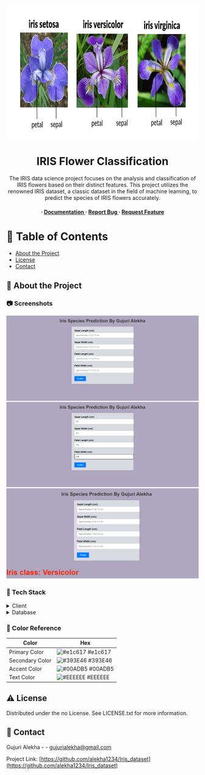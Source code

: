 <div align='center'>

<img src=https://github.com/alekha1234/Iris_dataset/blob/main/templates/iris_flower.png alt="logo" width=800 height=350 />

<h1>IRIS Flower Classification</h1>
<p>The IRIS data science project focuses on the analysis and classification of IRIS flowers based on their distinct features. This project utilizes the renowned IRIS dataset, a classic dataset in the field of machine learning, to predict the species of IRIS flowers accurately.</p>

<h4> <span> · </span> <a href="https://github.com/alekha1234/Iris_dataset/blob/master/README.md"> Documentation </a> <span> · </span> <a href="https://github.com/alekha1234/Iris_dataset/issues"> Report Bug </a> <span> · </span> <a href="https://github.com/alekha1234/Iris_dataset/issues"> Request Feature </a> </h4>


</div>

# :notebook_with_decorative_cover: Table of Contents

- [About the Project](#star2-about-the-project)
- [License](#warning-license)
- [Contact](#handshake-contact)


## :star2: About the Project

### :camera: Screenshots
<div align="center"> <a href=""><img src="https://github.com/alekha1234/Iris_dataset/blob/main/templates/Iris%20Species%20Prediction%20-%20Google%20Chrome%2021-Feb-24%2012_35_17%20PM.png" alt='image' width='800'/></a> </div>
<div align="center"> <a href=""><img src="https://github.com/alekha1234/Iris_dataset/blob/main/templates/Iris%20Species%20Prediction%20-%20Google%20Chrome%2021-Feb-24%2012_35_54%20PM.png" alt='image' width='800'/></a> </div>
<div align="center"> <a href=""><img src="https://github.com/alekha1234/Iris_dataset/blob/main/templates/Iris%20Species%20Prediction%20-%20Google%20Chrome%2021-Feb-24%2012_36_03%20PM.png" alt='image' width='800'/></a> </div>


### :space_invader: Tech Stack
<details> <summary>Client</summary> <ul>
<li><a href="">CapStone Project</a></li>
</ul> </details>
<details> <summary>Database</summary> <ul>
<li><a href="https://www.kaggle.com/datasets/vikrishnan/iris-dataset">Kaggle</a></li>
</ul> </details>

### :art: Color Reference
| Color | Hex |
| --------------- | ---------------------------------------------------------------- |
| Primary Color | ![#e1c617](https://via.placeholder.com/10/e1c617?text=+) #e1c617 |
| Secondary Color | ![#393E46](https://via.placeholder.com/10/393E46?text=+) #393E46 |
| Accent Color | ![#00ADB5](https://via.placeholder.com/10/00ADB5?text=+) #00ADB5 |
| Text Color | ![#EEEEEE](https://via.placeholder.com/10/EEEEEE?text=+) #EEEEEE |

## :warning: License

Distributed under the no License. See LICENSE.txt for more information.

## :handshake: Contact

Gujuri Alekha - - gujurialekha@gmail.com

Project Link: [https://github.com/alekha1234/Iris_dataset](https://github.com/alekha1234/Iris_dataset)
